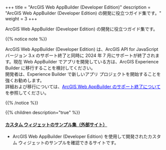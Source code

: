 +++
title = "ArcGIS Web AppBuilder (Developer Edition)"
description = "ArcGIS Web AppBuilder (Developer Edition) の開発に役立つガイド集です。"
weight = 3
+++

ArcGIS Web AppBuilder (Developer Edition) の開発に役立つガイド集です。

{{% notice note %}}

<p>ArcGIS Web AppBuilder (Developer Edition) は、ArcGIS API for JavaScript バージョン 3.x のサポート終了と同時に 2024 年 7 月にサポートが終了されます。現在 Web AppBuilder でアプリを開発している方は、ArcGIS Experience Builder に移行することを検討してください。<br/>
開発者は、Experience Builder で新しいアプリ プロジェクトを開始することを強くお勧めします。<br/>詳細および移行については、<a href="https://blog.esrij.com/2023/03/17/post-48664/" style="color:#0000ff;" rel="noopener" target="_blank">ArcGIS Web AppBuilder のサポート終了について</a>を参照してください。</p>

{{% /notice %}}

{{% children description="true"   %}}

#### [カスタム ウィジェットのサンプル集（外部サイト）](https://web-appbuilder-widget-search.surge.sh)   
- ArcGIS Web AppBuilder (Developer Edition) を使用して開発されたカスタム ウィジェットのサンプルを確認できるサイトです。
